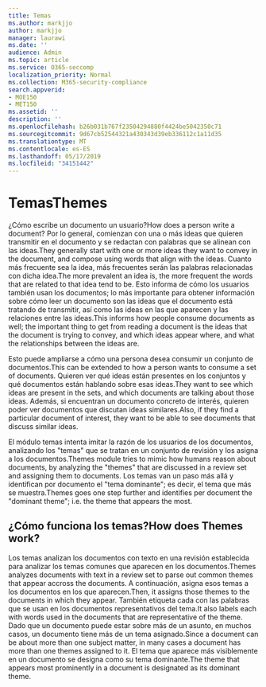 ```yaml
---
title: Temas
ms.author: markjjo
author: markjjo
manager: laurawi
ms.date: ''
audience: Admin
ms.topic: article
ms.service: O365-seccomp
localization_priority: Normal
ms.collection: M365-security-compliance
search.appverid:
- MOE150
- MET150
ms.assetid: ''
description: ''
ms.openlocfilehash: b26b031b767f23504294880f4424be5042350c71
ms.sourcegitcommit: 9d67cb52544321a430343d39eb336112c1a11d35
ms.translationtype: MT
ms.contentlocale: es-ES
ms.lasthandoff: 05/17/2019
ms.locfileid: "34151442"
---
```

# <a name="themes"></a><span data-ttu-id="01935-102">Temas</span><span class="sxs-lookup"><span data-stu-id="01935-102">Themes</span></span>
<span data-ttu-id="01935-103">¿Cómo escribe un documento un usuario?</span><span class="sxs-lookup"><span data-stu-id="01935-103">How does a person write a document?</span></span> <span data-ttu-id="01935-104">Por lo general, comienzan con una o más ideas que quieren transmitir en el documento y se redactan con palabras que se alinean con las ideas.</span><span class="sxs-lookup"><span data-stu-id="01935-104">They generally start with one or more ideas they want to convey in the document, and compose using words that align with the ideas.</span></span> <span data-ttu-id="01935-105">Cuanto más frecuente sea la idea, más frecuentes serán las palabras relacionadas con dicha idea.</span><span class="sxs-lookup"><span data-stu-id="01935-105">The more prevalent an idea is, the more frequent the words that are related to that idea tend to be.</span></span> <span data-ttu-id="01935-106">Esto informa de cómo los usuarios también usan los documentos; lo más importante para obtener información sobre cómo leer un documento son las ideas que el documento está tratando de transmitir, así como las ideas en las que aparecen y las relaciones entre las ideas.</span><span class="sxs-lookup"><span data-stu-id="01935-106">This informs how people consume documents as well; the important thing to get from reading a document is the ideas that the document is trying to convey, and which ideas appear where, and what the relationships between the ideas are.</span></span>

<span data-ttu-id="01935-107">Esto puede ampliarse a cómo una persona desea consumir un conjunto de documentos.</span><span class="sxs-lookup"><span data-stu-id="01935-107">This can be extended to how a person wants to consume a set of documents.</span></span> <span data-ttu-id="01935-108">Quieren ver qué ideas están presentes en los conjuntos y qué documentos están hablando sobre esas ideas.</span><span class="sxs-lookup"><span data-stu-id="01935-108">They want to see which ideas are present in the sets, and which documents are talking about those ideas.</span></span> <span data-ttu-id="01935-109">Además, si encuentran un documento concreto de interés, quieren poder ver documentos que discutan ideas similares.</span><span class="sxs-lookup"><span data-stu-id="01935-109">Also, if they find a particular document of interest, they want to be able to see documents that discuss similar ideas.</span></span>

<span data-ttu-id="01935-110">El módulo temas intenta imitar la razón de los usuarios de los documentos, analizando los "temas" que se tratan en un conjunto de revisión y los asigna a los documentos.</span><span class="sxs-lookup"><span data-stu-id="01935-110">Themes module tries to mimic how humans reason about documents, by analyzing the "themes" that are discussed in a review set and assigning them to documents.</span></span> <span data-ttu-id="01935-111">Los temas van un paso más allá y identifican por documento el "tema dominante"; es decir, el tema que más se muestra.</span><span class="sxs-lookup"><span data-stu-id="01935-111">Themes goes one step further and identifies per document the "dominant theme"; i.e. the theme that appears the most.</span></span>

## <a name="how-does-themes-work"></a><span data-ttu-id="01935-112">¿Cómo funciona los temas?</span><span class="sxs-lookup"><span data-stu-id="01935-112">How does Themes work?</span></span>
<span data-ttu-id="01935-113">Los temas analizan los documentos con texto en una revisión establecida para analizar los temas comunes que aparecen en los documentos.</span><span class="sxs-lookup"><span data-stu-id="01935-113">Themes analyzes documents with text in a review set to parse out common themes that appear accross the documents.</span></span> <span data-ttu-id="01935-114">A continuación, asigna esos temas a los documentos en los que aparecen.</span><span class="sxs-lookup"><span data-stu-id="01935-114">Then, it assigns those themes to the documents in which they appear.</span></span> <span data-ttu-id="01935-115">También etiqueta cada con las palabras que se usan en los documentos representativos del tema.</span><span class="sxs-lookup"><span data-stu-id="01935-115">It also labels each with words used in the documents that are representative of the theme.</span></span> <span data-ttu-id="01935-116">Dado que un documento puede estar sobre más de un asunto, en muchos casos, un documento tiene más de un tema asignado.</span><span class="sxs-lookup"><span data-stu-id="01935-116">Since a document can be about more than one subject matter, in many cases a document has more than one themes assigned to it.</span></span> <span data-ttu-id="01935-117">El tema que aparece más visiblemente en un documento se designa como su tema dominante.</span><span class="sxs-lookup"><span data-stu-id="01935-117">The theme that appears most prominently in a document is designated as its dominant theme.</span></span>